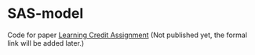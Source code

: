 # SAS-model
Code for paper [Learning Credit Assignment](https://arxiv.org/abs/2001.03354) (Not published yet, the formal link will be added later.)
